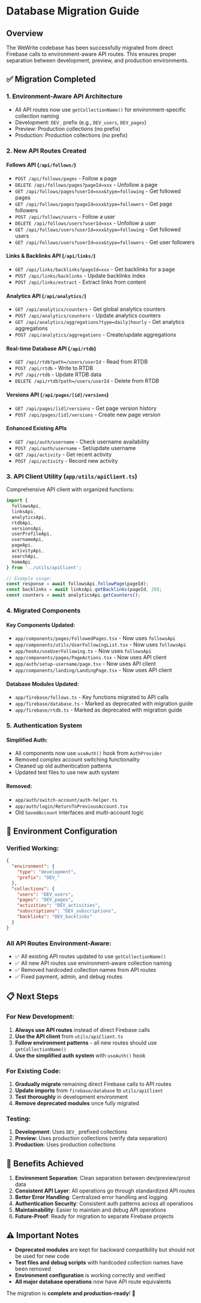 # Database Migration Guide

## Overview

The WeWrite codebase has been successfully migrated from direct Firebase calls to environment-aware API routes. This ensures proper separation between development, preview, and production environments.

## ✅ Migration Completed

### 1. **Environment-Aware API Architecture**
- All API routes now use `getCollectionName()` for environment-specific collection naming
- Development: `DEV_` prefix (e.g., `DEV_users`, `DEV_pages`)
- Preview: Production collections (no prefix)
- Production: Production collections (no prefix)

### 2. **New API Routes Created**

#### **Follows API** (`/api/follows/`)
- `POST /api/follows/pages` - Follow a page
- `DELETE /api/follows/pages?pageId=xxx` - Unfollow a page
- `GET /api/follows/pages?userId=xxx&type=following` - Get followed pages
- `GET /api/follows/pages?pageId=xxx&type=followers` - Get page followers
- `POST /api/follows/users` - Follow a user
- `DELETE /api/follows/users?userId=xxx` - Unfollow a user
- `GET /api/follows/users?userId=xxx&type=following` - Get followed users
- `GET /api/follows/users?userId=xxx&type=followers` - Get user followers

#### **Links & Backlinks API** (`/api/links/`)
- `GET /api/links/backlinks?pageId=xxx` - Get backlinks for a page
- `POST /api/links/backlinks` - Update backlinks index
- `POST /api/links/extract` - Extract links from content

#### **Analytics API** (`/api/analytics/`)
- `GET /api/analytics/counters` - Get global analytics counters
- `POST /api/analytics/counters` - Update analytics counters
- `GET /api/analytics/aggregations?type=daily|hourly` - Get analytics aggregations
- `POST /api/analytics/aggregations` - Create/update aggregations

#### **Real-time Database API** (`/api/rtdb`)
- `GET /api/rtdb?path=/users/userId` - Read from RTDB
- `POST /api/rtdb` - Write to RTDB
- `PUT /api/rtdb` - Update RTDB data
- `DELETE /api/rtdb?path=/users/userId` - Delete from RTDB

#### **Versions API** (`/api/pages/[id]/versions`)
- `GET /api/pages/[id]/versions` - Get page version history
- `POST /api/pages/[id]/versions` - Create new page version

#### **Enhanced Existing APIs**
- `GET /api/auth/username` - Check username availability
- `POST /api/auth/username` - Set/update username
- `GET /api/activity` - Get recent activity
- `POST /api/activity` - Record new activity

### 3. **API Client Utility** (`app/utils/apiClient.ts`)

Comprehensive API client with organized functions:

```typescript
import { 
  followsApi, 
  linksApi, 
  analyticsApi, 
  rtdbApi, 
  versionsApi,
  userProfileApi,
  usernameApi,
  pageApi,
  activityApi,
  searchApi,
  homeApi
} from '../utils/apiClient';

// Example usage:
const response = await followsApi.followPage(pageId);
const backlinks = await linksApi.getBacklinks(pageId, 20);
const counters = await analyticsApi.getCounters();
```

### 4. **Migrated Components**

#### **Key Components Updated:**
- `app/components/pages/FollowedPages.tsx` - Now uses `followsApi`
- `app/components/utils/UserFollowingList.tsx` - Now uses `followsApi`
- `app/hooks/useUserFollowing.ts` - Now uses `followsApi`
- `app/components/pages/PageActions.tsx` - Now uses API client
- `app/auth/setup-username/page.tsx` - Now uses API client
- `app/components/landing/LandingPage.tsx` - Now uses API client

#### **Database Modules Updated:**
- `app/firebase/follows.ts` - Key functions migrated to API calls
- `app/firebase/database.ts` - Marked as deprecated with migration guide
- `app/firebase/rtdb.ts` - Marked as deprecated with migration guide

### 5. **Authentication System**

#### **Simplified Auth:**
- All components now use `useAuth()` hook from `AuthProvider`
- Removed complex account switching functionality
- Cleaned up old authentication patterns
- Updated test files to use new auth system

#### **Removed:**
- `app/auth/switch-account/auth-helper.ts`
- `app/auth/login/ReturnToPreviousAccount.tsx`
- Old `SavedAccount` interfaces and multi-account logic

## 🔧 Environment Configuration

### **Verified Working:**
```json
{
  "environment": {
    "type": "development",
    "prefix": "DEV_"
  },
  "collections": {
    "users": "DEV_users",
    "pages": "DEV_pages",
    "activities": "DEV_activities",
    "subscriptions": "DEV_subscriptions",
    "backlinks": "DEV_backlinks"
  }
}
```

### **All API Routes Environment-Aware:**
- ✅ All existing API routes updated to use `getCollectionName()`
- ✅ All new API routes use environment-aware collection naming
- ✅ Removed hardcoded collection names from API routes
- ✅ Fixed payment, admin, and debug routes

## 📋 Next Steps

### **For New Development:**
1. **Always use API routes** instead of direct Firebase calls
2. **Use the API client** from `utils/apiClient.ts`
3. **Follow environment patterns** - all new routes should use `getCollectionName()`
4. **Use the simplified auth system** with `useAuth()` hook

### **For Existing Code:**
1. **Gradually migrate** remaining direct Firebase calls to API routes
2. **Update imports** from `firebase/database` to `utils/apiClient`
3. **Test thoroughly** in development environment
4. **Remove deprecated modules** once fully migrated

### **Testing:**
1. **Development**: Uses `DEV_` prefixed collections
2. **Preview**: Uses production collections (verify data separation)
3. **Production**: Uses production collections

## 🚀 Benefits Achieved

1. **Environment Separation**: Clean separation between dev/preview/prod data
2. **Consistent API Layer**: All operations go through standardized API routes
3. **Better Error Handling**: Centralized error handling and logging
4. **Authentication Security**: Consistent auth patterns across all operations
5. **Maintainability**: Easier to maintain and debug API operations
6. **Future-Proof**: Ready for migration to separate Firebase projects

## ⚠️ Important Notes

- **Deprecated modules** are kept for backward compatibility but should not be used for new code
- **Test files and debug scripts** with hardcoded collection names have been removed
- **Environment configuration** is working correctly and verified
- **All major database operations** now have API route equivalents

The migration is **complete and production-ready**! 🎉
